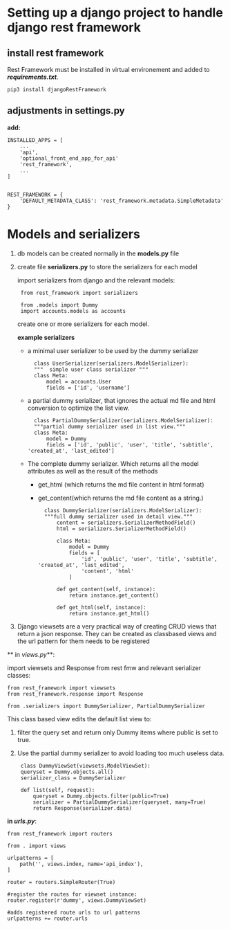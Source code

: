 # Setting up a django project to handle django rest framework

## install rest framework
Rest Framework must be installed in virtual environement and added to __*requirements.txt*__.

    pip3 install djangoRestFramework

## adjustments in settings.py

**add:**

    INSTALLED_APPS = [
        ... 
        'api',
        'optional_front_end_app_for_api'
        'rest_framework',
        ...
    ]


    REST_FRAMEWORK = {
        'DEFAULT_METADATA_CLASS': 'rest_framework.metadata.SimpleMetadata'
    }

# Models and serializers

1. db models can be created normally in the **models.py** file

2. create file **serializers.py** to store the serializers for each model

    import serializers from django and the relevant models:

        from rest_framework import serializers
        
        from .models import Dummy
        import accounts.models as accounts

    create one or more serializers for each model.

    **example serializers**

    - a minimal user serializer to be used by the dummy serializer

            class UserSerializer(serializers.ModelSerializer):
            """  simple user class serializer """
            class Meta:
                model = accounts.User
                fields = ['id', 'username']    

    - a partial dummy serializer, that ignores the actual md file and html conversion to optimize the list view.

            class PartialDummySerializer(serializers.ModelSerializer):
            """partial dummy serializer used in list view."""
            class Meta:
                model = Dummy
                fields = ['id', 'public', 'user', 'title', 'subtitle', 'created_at', 'last_edited']

    - The complete dummy serializer. Which returns all the model attributes as well as the result of the methods

        - get_html (which returns the md file content in html format)
        - get_content(which returns the md file content as a string.)

                class DummySerializer(serializers.ModelSerializer):
                """full dummy serializer used in detail view."""
                    content = serializers.SerializerMethodField()
                    html = serializers.SerializerMethodField()
                    
                    class Meta:
                        model = Dummy
                        fields = [
                            'id', 'public', 'user', 'title', 'subtitle', 'created_at', 'last_edited',
                            'content', 'html'
                        ]

                    def get_content(self, instance):
                        return instance.get_content()

                    def get_html(self, instance):
                        return instance.get_html()


3. Django viewsets are a very practical way of creating CRUD views that return a json response. They can be created as classbased views and the url pattern for them needs to be registered

** in _views.py_**:

import viewsets and Response from rest fmw and relevant serializer classes:

    from rest_framework import viewsets
    from rest_framework.response import Response

    from .serializers import DummySerializer, PartialDummySerializer

This class based view edits the default list view to:

1. filter the query set and return only Dummy items where public is set to true.
2. Use the partial dummy serializer to avoid loading too much useless data.

        class DummyViewSet(viewsets.ModelViewSet):
        queryset = Dummy.objects.all()
        serializer_class = DummySerializer

        def list(self, request):
            queryset = Dummy.objects.filter(public=True)
            serializer = PartialDummySerializer(queryset, many=True)
            return Response(serializer.data)

**in _urls.py_**:

    from rest_framework import routers

    from . import views

    urlpatterns = [
        path('', views.index, name='api_index'),
    ]

    router = routers.SimpleRouter(True)

    #register the routes for viewset instance:
    router.register(r'dummy', views.DummyViewSet)

    #adds registered route urls to url patterns
    urlpatterns += router.urls